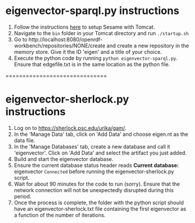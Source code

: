 eigenvector-sparql.py instructions
=========================

1. Follow the instructions [here](https://wiki.duraspace.org/display/FF/Triplestore+Setup) to setup Sesame with Tomcat.
2. Navigate to the `bin` folder in your Tomcat directory and run `./startup.sh`
3. Go to http://localhost:8080/openrdf-workbench/repositories/NONE/create and create a new repository in the memory store. Give it the ID 'eigen' and a title of your choice.
4. Execute the python code by running `python eigenvector-sparql.py`. Ensure that edgefile.txt is in the same location as the python file.

==============================

eigenvector-sherlock.py instructions
=========================

1. Log on to https://sherlock.psc.edu/urika/gam/.
2. In the 'Manage Data' tab, click on 'Add Data' and choose eigen.nt as the data file.
3. In the 'Manage Databases' tab, create a new database and call it 'eigenvector'. Click on 'Add Data' and select the artifact you just added.
4. Build and start the eigenvector database.
5. Ensure the current database status header reads **Current database:** eigenvector `Connected` before running the eigenvector-sherlock.py script.
6. Wait for about 90 minutes for the code to run (sorry). Ensure that the network connection will not be unexpectedly disrupted during this period. 
7. Once the process is complete, the folder with the python script should have an eigenvector-sherlock.txt file containing the first eigenvector as a function of the number of iterations.